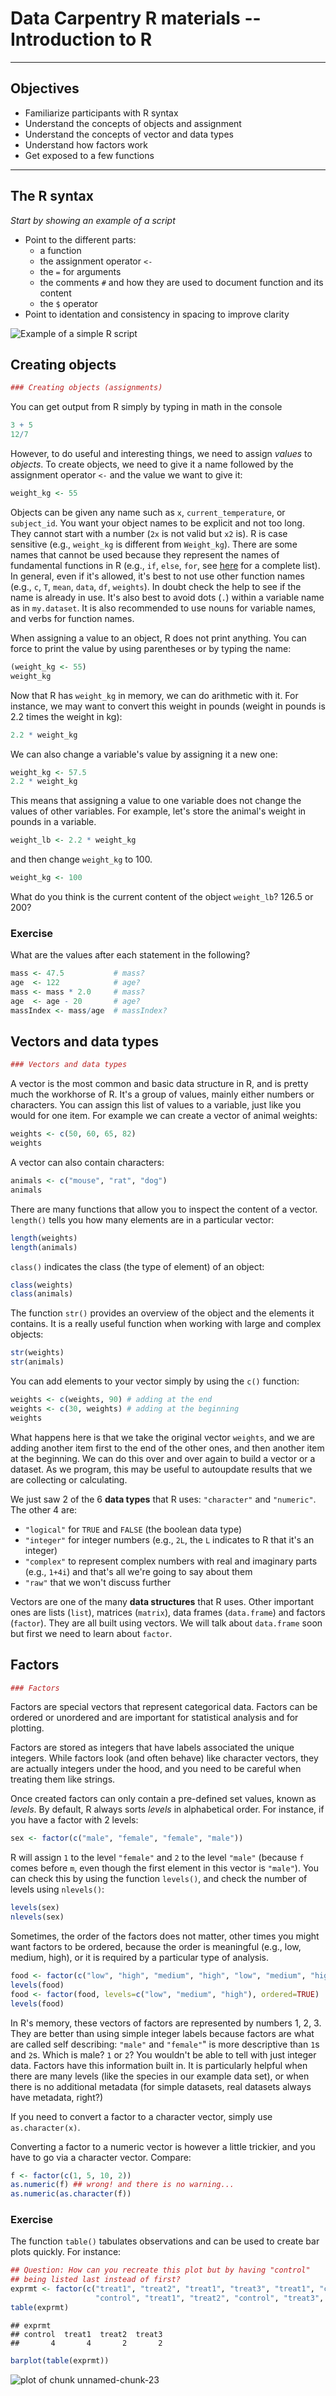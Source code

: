 

# Data Carpentry R materials -- Introduction to R

--------------------------------------------------

## Objectives

* Familiarize participants with R syntax
* Understand the concepts of objects and assignment
* Understand the concepts of vector and data types
* Understand how factors work
* Get exposed to a few functions

---------------------------------------------------

## The R syntax

_Start by showing an example of a script_

* Point to the different parts:
  - a function
  - the assignment operator `<-`
  - the `=` for arguments
  - the comments `#` and how they are used to document function and its content
  - the `$` operator
* Point to identation and consistency in spacing to improve clarity

![Example of a simple R script](../../img/r_starting_example_script.png)

## Creating objects


```r
### Creating objects (assignments)
```

You can get output from R simply by typing in math in the console


```r
3 + 5
12/7
```

However, to do useful and interesting things, we need to assign _values_ to
_objects_. To create objects, we need to give it a name followed by the
assignment operator `<-` and the value we want to give it:


```r
weight_kg <- 55
```

Objects can be given any name such as `x`, `current_temperature`, or
`subject_id`. You want your object names to be explicit and not too long. They
cannot start with a number (`2x` is not valid but `x2` is). R is case sensitive
(e.g., `weight_kg` is different from `Weight_kg`). There are some names that
cannot be used because they represent the names of fundamental functions in R
(e.g., `if`, `else`, `for`, see
[here](https://stat.ethz.ch/R-manual/R-devel/library/base/html/Reserved.html)
for a complete list). In general, even if it's allowed, it's best to not use
other function names (e.g., `c`, `T`, `mean`, `data`, `df`, `weights`). In doubt
check the help to see if the name is already in use. It's also best to avoid
dots (`.`) within a variable name as in `my.dataset`. It is also recommended to
use nouns for variable names, and verbs for function names.

When assigning a value to an object, R does not print anything. You can force to
print the value by using parentheses or by typing the name:


```r
(weight_kg <- 55)
weight_kg
```

Now that R has `weight_kg` in memory, we can do arithmetic with it. For
instance, we may want to convert this weight in pounds (weight in pounds is 2.2
times the weight in kg):


```r
2.2 * weight_kg
```

We can also change a variable's value by assigning it a new one:



```r
weight_kg <- 57.5
2.2 * weight_kg
```

This means that assigning a value to one variable does not change the values of
other variables.  For example, let's store the animal's weight in pounds in a
variable.


```r
weight_lb <- 2.2 * weight_kg
```

and then change `weight_kg` to 100.


```r
weight_kg <- 100
```

What do you think is the current content of the object `weight_lb`? 126.5 or 200?

### Exercise

What are the values after each statement in the following?


```r
mass <- 47.5           # mass?
age  <- 122            # age?
mass <- mass * 2.0     # mass?
age  <- age - 20       # age?
massIndex <- mass/age  # massIndex?
```

## Vectors and data types


```r
### Vectors and data types
```

A vector is the most common and basic data structure in R, and is pretty much
the workhorse of R. It's a group of values, mainly either numbers or
characters. You can assign this list of values to a variable, just like you
would for one item. For example we can create a vector of animal weights:


```r
weights <- c(50, 60, 65, 82)
weights
```

A vector can also contain characters:


```r
animals <- c("mouse", "rat", "dog")
animals
```

There are many functions that allow you to inspect the content of a
vector. `length()` tells you how many elements are in a particular vector:


```r
length(weights)
length(animals)
```

`class()` indicates the class (the type of element) of an object:


```r
class(weights)
class(animals)
```

The function `str()` provides an overview of the object and the elements it
contains. It is a really useful function when working with large and complex
objects:


```r
str(weights)
str(animals)
```

You can add elements to your vector simply by using the `c()` function:


```r
weights <- c(weights, 90) # adding at the end
weights <- c(30, weights) # adding at the beginning
weights
```

What happens here is that we take the original vector `weights`, and we are
adding another item first to the end of the other ones, and then another item at
the beginning. We can do this over and over again to build a vector or a
dataset. As we program, this may be useful to autoupdate results that we are
collecting or calculating.

We just saw 2 of the 6 **data types** that R uses: `"character"` and
`"numeric"`. The other 4 are:
* `"logical"` for `TRUE` and `FALSE` (the boolean data type)
* `"integer"` for integer numbers (e.g., `2L`, the `L` indicates to R that it's an integer)
* `"complex"` to represent complex numbers with real and imaginary parts (e.g.,
  `1+4i`) and that's all we're going to say about them
* `"raw"` that we won't discuss further

Vectors are one of the many **data structures** that R uses. Other important
ones are lists (`list`), matrices (`matrix`), data frames (`data.frame`) and
factors (`factor`). They are all built using vectors. We will talk about
`data.frame` soon but first we need to learn about `factor`.

## Factors


```r
### Factors
```

Factors are special vectors that represent categorical data. Factors can be
ordered or unordered and are important for statistical analysis and for
plotting.

Factors are stored as integers that have labels associated the unique
integers. While factors look (and often behave) like character vectors, they are
actually integers under the hood, and you need to be careful when treating them
like strings.

Once created factors can only contain a pre-defined set values, known as
*levels*. By default, R always sorts *levels* in alphabetical order. For
instance, if you have a factor with 2 levels:


```r
sex <- factor(c("male", "female", "female", "male"))
```

R will assign `1` to the level `"female"` and `2` to the level `"male"` (because
`f` comes before `m`, even though the first element in this vector is
`"male"`). You can check this by using the function `levels()`, and check the
number of levels using `nlevels()`:


```r
levels(sex)
nlevels(sex)
```

Sometimes, the order of the factors does not matter, other times you might want
factors to be ordered, because the order is meaningful (e.g., low, medium,
high), or it is required by a particular type of analysis.


```r
food <- factor(c("low", "high", "medium", "high", "low", "medium", "high"))
levels(food)
food <- factor(food, levels=c("low", "medium", "high"), ordered=TRUE)
levels(food)
```

In R's memory, these vectors of factors are represented by numbers 1, 2, 3. They
are better than using simple integer labels because factors are what are called
self describing: `"male"` and `"female"`" is more descriptive than `1`s and
`2`s. Which is male? `1` or `2`? You wouldn't be able to tell with just integer
data. Factors have this information built in. It is particularly helpful when
there are many levels (like the species in our example data set), or when there
is no additional metadata (for simple datasets, real datasets always have
metadata, right?)

If you need to convert a factor to a character vector, simply use
`as.character(x)`.

Converting a factor to a numeric vector is however a little trickier, and you
have to go via a character vector. Compare:


```r
f <- factor(c(1, 5, 10, 2))
as.numeric(f) ## wrong! and there is no warning...
as.numeric(as.character(f))
```

### Exercise

The function `table()` tabulates observations and can be used to create
bar plots quickly. For instance:


```r
## Question: How can you recreate this plot but by having "control"
## being listed last instead of first?
exprmt <- factor(c("treat1", "treat2", "treat1", "treat3", "treat1", "control",
                   "control", "treat1", "treat2", "control", "treat3", "control"))
table(exprmt)
```

```
## exprmt
## control  treat1  treat2  treat3 
##       4       4       2       2
```

```r
barplot(table(exprmt))
```

![plot of chunk unnamed-chunk-23](figure/unnamed-chunk-23.png) 



<!---

```r
exprmt <- factor(exprmt, levels=c("treat1", "treat2", "treat3", "control"))
barplot(table(exprmt))
```

![plot of chunk unnamed-chunk-24](figure/unnamed-chunk-24.png) 
--->
